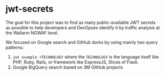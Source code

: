 # jwt-secrets

The goal for this project was to find as many public-available JWT secrets as possible to help developers and DevOpses identify it by traffic analysis at the Wallarm NGWAF level. 

We focused on Google search and GitHub dorks by using mainly two query patterns: 
1. ```jwt example +TECHNOLOGY``` where the ```TECHNOLOGY``` is the language itself like PHP, Ruby, Rails, or framework like ExpressJS, Struts of Flask.
1. Google BigQuery search based on 3M GitHub projects
